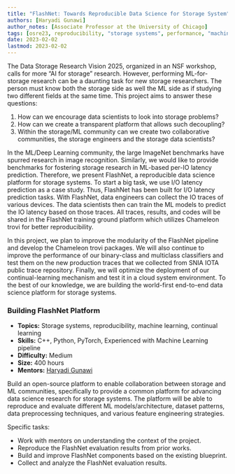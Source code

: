 ```yaml
---
title: "FlashNet: Towards Reproducible Data Science for Storage System" 
authors: [Haryadi Gunawi]
author_notes: [Associate Professor at the University of Chicago]
tags: [osre23, reproducibility, "storage systems", performance, "machine learning", “data science”]
date: 2023-02-02
lastmod: 2023-02-02
---
```


The Data Storage Research Vision 2025, organized in an NSF workshop, calls for more “AI for storage” research. However, performing ML-for-storage research can be a daunting task for new storage researchers. The person must know both the storage side as well the ML side as if studying two different fields at the same time. This project aims to answer these questions: 

1. How can we encourage data scientists to look into storage problems? 
2. How can we create a transparent platform that allows such decoupling? 
3. Within the storage/ML community can we create two collaborative communities, the storage engineers and the storage data scientists? 

In the ML/Deep Learning community, the large ImageNet benchmarks have spurred research in image recognition. Similarly, we would like to provide benchmarks for fostering storage research in ML-based per-IO latency prediction. Therefore, we present FlashNet, a reproducible data science platform for storage systems. To start a big task, we use I/O latency prediction as a case study. Thus, FlashNet has been built for I/O latency prediction tasks. With FlashNet, data engineers can collect the IO traces of various devices. The data scientists then can train the ML models to predict the IO latency based on those traces. All traces, results, and codes will be shared in the FlashNet training ground platform which utilizes Chameleon trovi for better reproducibility.

In this project, we plan to improve the modularity of the FlashNet pipeline and develop the Chameleon trovi packages. We will also continue to improve the performance of our binary-class and multiclass classifiers and test them on the new production traces that we collected from SNIA IOTA public trace repository. Finally, we will optimize the deployment of our continual-learning mechanism and test it in a cloud system environment. To the best of our knowledge, we are building the world-first end-to-end data science platform for storage systems. 

### Building FlashNet Platform

- **Topics:** Storage systems, reproducibility, machine learning, continual learning
- **Skills:** C++, Python, PyTorch, Experienced with Machine Learning pipeline
- **Difficulty:** Medium
- **Size:** 400 hours
- **Mentors:** [Haryadi Gunawi](https://people.cs.uchicago.edu/~haryadi/)

Build an open-source platform to enable collaboration between storage and ML communities, specifically to provide a common platform for advancing data science research for storage systems. The platform will be able to reproduce and evaluate different ML models/architecture, dataset patterns, data preprocessing techniques, and various feature engineering strategies. 

Specific tasks:
- Work with mentors on understanding the context of the project.
- Reproduce the FlashNet evaluation results from prior works.
- Build and improve FlashNet components based on the existing blueprint. 
- Collect and analyze the FlashNet evaluation results.
